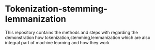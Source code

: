 # Tokenization-stemming-lemmanization

This repository contains the methods and steps with regarding the demonstration  how tokenization,stemming,lemmanization which are also integral part of machine learning and how they work
